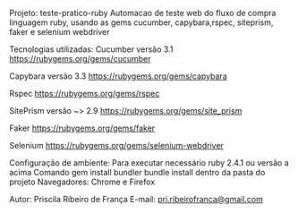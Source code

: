 Projeto: teste-pratico-ruby
Automacao de teste web do fluxo de compra linguagem ruby, usando as gems cucumber, capybara,rspec, siteprism, faker e selenium webdriver

Tecnologias utilizadas:
Cucumber versão 3.1
https://rubygems.org/gems/cucumber

Capybara versão 3.3
https://rubygems.org/gems/capybara

Rspec
https://rubygems.org/gems/rspec

SitePrism versão ~> 2.9
https://rubygems.org/gems/site_prism

Faker
https://rubygems.org/gems/faker

Selenium 
https://rubygems.org/gems/selenium-webdriver

Configuração de ambiente:
Para executar necessário ruby 2.4.1 ou versão a acima
Comando gem install bundler
bundle install dentro da pasta do projeto
Navegadores: Chrome e Firefox

Autor: Priscila Ribeiro de França
E-mail: pri.ribeirofranca@gmail.com
